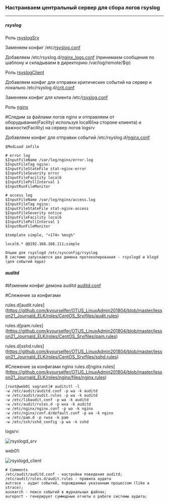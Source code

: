 ### Настраиваем центральный сервер для сбора логов rsyslog
--------
##### rsyslog
Роль [rsyslogSrv](https://github.com/kyourselfer/OTUS_LinuxAdmin201804/blob/master/lesson21_Journald_ELK/roles/rsyslogSrv/tasks/main.yml)

Заменяем конфиг /etc/[rsyslog.conf](https://github.com/kyourselfer/OTUS_LinuxAdmin201804/blob/master/lesson21_Journald_ELK/roles/rsyslogSrv/files/server_rsyslog.conf)

Добавляем /etc/rsyslog.d/[nginx_logs.conf](https://github.com/kyourselfer/OTUS_LinuxAdmin201804/blob/master/lesson21_Journald_ELK/roles/rsyslogSrv/files/server_rsyslog_nginx.conf) (принимаем сообщения по шаблону и складываем в директорию /var/log/remote/$ip)

Роль [rsyslogClient](https://github.com/kyourselfer/OTUS_LinuxAdmin201804/blob/master/lesson21_Journald_ELK/roles/rsyslogClient/tasks/main.yml)

Добавляем конфиг для отправки критических событий на сервер и локально
/etc/rsyslog.d/[crit.conf](https://github.com/kyourselfer/OTUS_LinuxAdmin201804/blob/master/lesson21_Journald_ELK/roles/rsyslogClient/files/crit.conf)

Заменяем конфиг для клиента /etc/[rsyslog.conf](https://github.com/kyourselfer/OTUS_LinuxAdmin201804/blob/master/lesson21_Journald_ELK/roles/rsyslogClient/files/client_rsyslog.conf)

Роль [nginx](https://github.com/kyourselfer/OTUS_LinuxAdmin201804/blob/master/lesson21_Journald_ELK/roles/nginx/tasks/main.yml)

#Следим за файлами логов nginx и отправляем от оборудывания(Facility) используя local6(на стороне клиента) и важности(Facility) на сервер логов logsrv

Добавляем конфиг для отправки событий
/etc/rsyslog.d/[nginx.conf](https://github.com/kyourselfer/OTUS_LinuxAdmin201804/blob/master/lesson21_Journald_ELK/roles/nginx/files/nginx_syslog.conf)
```
$ModLoad imfile

# error log
$InputFileName /var/log/nginx/error.log
$InputFileTag nginx:
$InputFileStateFile stat-nginx-error
$InputFileSeverity error
$InputFileFacility local6
$InputFilePollInterval 1
$InputRunFileMonitor

# access log
$InputFileName /var/log/nginx/access.log
$InputFileTag nginx:
$InputFileStateFile stat-nginx-access
$InputFileSeverity notice
$InputFileFacility local6
$InputFilePollInterval 1
$InputRunFileMonitor

$template simple, "<174> %msg%"

local6.* @@192.168.168.111;simple
```
```
Опции для rsyslogd /etc/sysconfig/rsyslog
В системе запускаются два демона протоколирования - rsyslogd и klogd (для событий ядра)
```


##### auditd
#Изменим конфиг демона auditd
[auditd.conf](https://github.com/kyourselfer/OTUS_LinuxAdmin201804/blob/master/lesson21_Journald_ELK/roles/CentOS_Srv/files/auditd.conf)

#Cлежение за конфигами

rules.d\[audit.rules](https://github.com/kyourselfer/OTUS_LinuxAdmin201804/blob/master/lesson21_Journald_ELK/roles/CentOS_Srv/files/audit.rules)

rules.d\[pam.rules](https://github.com/kyourselfer/OTUS_LinuxAdmin201804/blob/master/lesson21_Journald_ELK/roles/CentOS_Srv/files/pam.rules)

rules.d\[sshd.rules](https://github.com/kyourselfer/OTUS_LinuxAdmin201804/blob/master/lesson21_Journald_ELK/roles/CentOS_Srv/files/sshd.rules)

#Слежение за конфигами nginx
rules.d\[nginx.rules](https://github.com/kyourselfer/OTUS_LinuxAdmin201804/blob/master/lesson21_Journald_ELK/roles/nginx/files/nginx.rules)

```
[root@web01 vagrant]# auditctl -l
-w /etc/audit/auditd.conf -p wa -k auditd
-w /etc/audit/audit.rules -p wa -k auditd
-w /etc/libaudit.conf -p wa -k auditd
-w /etc/audit/rules.d -p wxa -k auditd
-w /etc/nginx/nginx.conf -p wa -k nginx
-w /etc/nginx/conf.d/default.conf -p wa -k nginx
-w /etc/pam.d -p rwxa -k pam
-w /etc/ssh/sshd_config -p wa -k sshd
```
logsrv:

![rsyslogd_srv](https://github.com/kyourselfer/OTUS_LinuxAdmin201804/blob/master/lesson21_Journald_ELK/img/rsyslog_srv.gif)

web01:

![rsyslogd_client](https://github.com/kyourselfer/OTUS_LinuxAdmin201804/blob/master/lesson21_Journald_ELK/img/rsyslog_client.gif)
```
# Comments
/etc/audit/auditd.conf - настройки поведения auditd;
/etc/audit/rules.d/audit.rules - правила аудита
autrace - аудит событий, порождаемых указанным процессом (like a strace);
ausearch - поиск событий в журнальных файлах;
aureport - генерирует суммарные отчеты о работе системы аудита;
```
